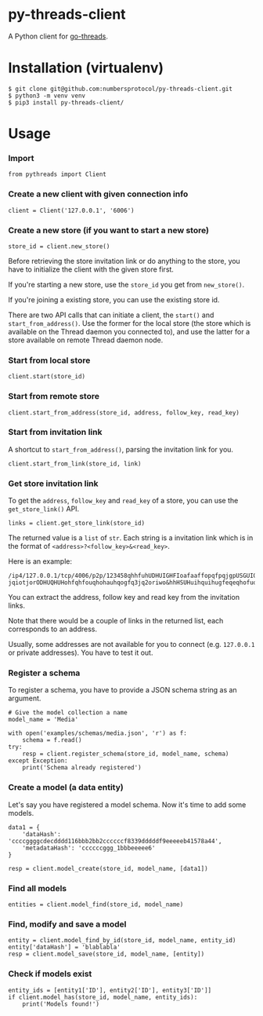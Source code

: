 # py-threads-client

A Python client for [go-threads](https://github.com/textileio/go-threads).

# Installation (virtualenv)

```
$ git clone git@github.com:numbersprotocol/py-threads-client.git
$ python3 -m venv venv
$ pip3 install py-threads-client/
```

# Usage

### Import

```
from pythreads import Client
```

### Create a new client with given connection info

```
client = Client('127.0.0.1', '6006')
```

### Create a new store (if you want to start a new store)

```
store_id = client.new_store()
```

Before retrieving the store invitation link or do anything to the store, you have to initialize the client with the given store first.

If you're starting a new store, use the `store_id` you get from `new_store()`.

If you're joining a existing store, you can use the existing store id.

There are two API calls that can initiate a client, the `start()` and `start_from_address()`. Use the former for the local store (the store which is available on the Thread daemon you connected to), and use the latter for a store available on remote Thread daemon node.

### Start from local store

```
client.start(store_id)
```

### Start from remote store

```
client.start_from_address(store_id, address, follow_key, read_key)
```

### Start from invitation link

A shortcut to `start_from_address()`, parsing the invitation link for you.

```
client.start_from_link(store_id, link)
```

### Get store invitation link

To get the `address`, `follow_key` and `read_key` of a store, you can use the `get_store_link()` API.

```
links = client.get_store_link(store_id)
```

The returned value is a `list` of `str`. Each string is a invitation link which is in the format of `<address>?<follow_key>&<read_key>`.

Here is an example:

```
/ip4/127.0.0.1/tcp/4006/p2p/123458qhhfuhUDHUIGHFIoafaaffopqfpqjgpUSGUIOIfjalfjiqgnAHOIHGO/thread/qihoh122hfhwhgueheudsfq8hqHDUAHfhqqioghoqi?jqiotjorODHUQHUHohfqhfouqhohauhqogfq3jq2oriwo&hhHSUHuihquihugfeqeqhofuqhfuhqhfwufhofhqouhfq
```

You can extract the address, follow key and read key from the invitation links.

Note that there would be a couple of links in the returned list, each corresponds to an address.

Usually, some addresses are not available for you to connect (e.g. `127.0.0.1` or private addresses). You have to test it out.

### Register a schema

To register a schema, you have to provide a JSON schema string as an argument.

```
# Give the model collection a name
model_name = 'Media'

with open('examples/schemas/media.json', 'r') as f:
    schema = f.read()
try:
    resp = client.register_schema(store_id, model_name, schema)
except Exception:
    print('Schema already registered')
```

### Create a model (a data entity)

Let's say you have registered a model schema. Now it's time to add some models.

```
data1 = {
    'dataHash': 'ccccggggcdecdddd116bbb2bb2ccccccf8339dddddf9eeeeeb41578a44',
    'metadataHash': 'ccccccggg_1bbbeeeee6'    
}

resp = client.model_create(store_id, model_name, [data1])
```

### Find all models

```
entities = client.model_find(store_id, model_name)
```

### Find, modify and save a model

```
entity = client.model_find_by_id(store_id, model_name, entity_id)
entity['dataHash'] = 'blablabla'
resp = client.model_save(store_id, model_name, [entity])
```

### Check if models exist

```
entity_ids = [entity1['ID'], entity2['ID'], entity3['ID']]
if client.model_has(store_id, model_name, entity_ids):
    print('Models found!')
```

